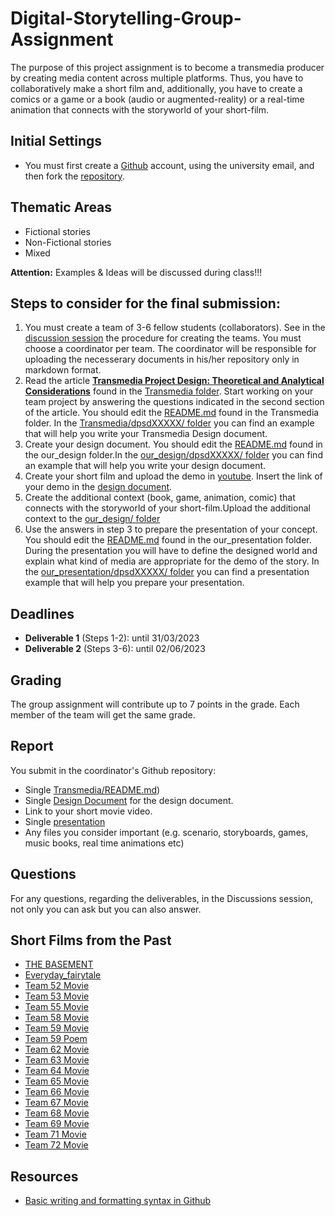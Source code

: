 # Digital-Storytelling-Group-Assignment

The purpose of this project assignment is to become a transmedia producer by creating media content across multiple platforms. Thus, you have to collaboratively make a short film and, additionally, you have to create a comics or a game or a book (audio or augmented-reality) or a real-time animation that connects with the storyworld of your short-film.

## Initial Settings
- You must first create a [Github](https://github.com/) account, using the university email, and then fork the [repository](https://github.com/merkourisa/Digital-Storytelling-Group-Assignment).

## Thematic Areas
- Fictional stories
- Non-Fictional stories
- Mixed

**Attention:** Examples & Ideas will be discussed during class!!!

## Steps to consider for the final submission:
1.	You must create a team of 3-6 fellow students (collaborators). See in the [discussion session](https://github.com/merkourisa/Digital-Storytelling-Group-Assignment/discussions/1) the procedure for creating the teams. You must choose a coordinator per team. The coordinator will be responsible for uploading the necesserary documents in his/her repository only in markdown format.
2.	Read the article [**Transmedia Project Design: Theoretical and Analytical Considerations**](Transmedia/transmedia_project_design.PDF) found in the [Transmedia folder](Transmedia/). Start working on your team project by answering the questions indicated in the second section of the article. You should edit the [README.md](Transmedia/README.md) found in the Transmedia folder. In the [Transmedia/dpsdXXXXX/ folder](Transmedia/dpsdXXXXX/) you can find an example that will help you write your Transmedia Design document.
3. Create your design document. You should edit the [README.md](our_design/README.md) found in the our_design folder.In the [our_design/dpsdXXXXX/ folder](our_design/dpsdXXXXX/) you can find an example that will help you write your design document.
4. Create your short film and upload the demo in [youtube](https://www.youtube.com/). Insert the link of your demo in the [design document](our_design/README.md).
5. Create the additional context (book, game, animation, comic) that connects with the storyworld of your short-film.Upload the additional context to the [our_design/ folder](our_design/)  
6. Use the answers in step 3 to prepare the presentation of your concept. You should edit the [README.md](our_presentation/README.md) found in the our_presentation folder. During the presentation you will have to define the designed world and explain what kind of media are appropriate for the demo of the story. In the [our_presentation/dpsdXXXXX/ folder](our_presentation/dpsdXXXXX/) you can find a presentation example that will help you prepare your presentation.

## Deadlines
- **Deliverable 1**  (Steps 1-2):     until 31/03/2023
- **Deliverable 2**  (Steps 3-6):     until 02/06/2023

## Grading 
The group assignment will contribute up to 7 points in the grade. Each member of the team will get the same grade.

## Report
You submit in the coordinator's Github repository:
- Single [Transmedia/README.md](https://github.com/quarufus/Digital-Storytelling-Group-Assignment/blob/main/Transmedia/dpsdXXXXX/TRANSMEDIA_REPORT.pdf))
- Single [Design Document](our_design/README.md) for the design document. 
- Link to your short movie video.
- Single [presentation](our_presentation/README.md)
- Any files you consider important (e.g. scenario, storyboards, games, music books, real time animations etc) 

## Questions

For any questions, regarding the deliverables, in the Discussions session, not only you can ask but you can also answer. 

## Short Films from the Past
- [THE BASEMENT](https://www.youtube.com/watch?v=6yT7EdUSN5M)
- [Everyday_fairytale](https://drive.google.com/file/d/1ie70OirumXJMxRya6I_9pRdlgcUw0NX-/view)
- [Team 52 Movie](https://www.youtube.com/watch?v=AAUE6iDslLI)
- [Team 53 Movie](https://www.youtube.com/watch?v=MOX14rD1fN8)
- [Team 55 Movie](https://www.youtube.com/watch?v=2D7LWxjYFxE)
- [Team 58 Movie](https://www.youtube.com/watch?v=BtAM5yqtvXw)
- [Team 59 Movie](https://www.youtube.com/watch?v=VsuMPA9xsqs)
- [Team 59 Poem](https://www.youtube.com/watch?v=j4rzx4MxN6U)
- [Team 62 Movie](https://www.youtube.com/watch?v=Uimto_xT9Nw)
- [Team 63 Movie](https://www.youtube.com/watch?v=lGuykm58jYU)
- [Team 64 Movie](https://www.youtube.com/watch?v=2Gf-6rvSXak)
- [Team 65 Movie](https://drive.google.com/file/d/1BGKL_pymjRnq0gbJGEX6qs4-1YKeSEwb/view)
- [Team 66 Movie](https://www.youtube.com/watch?v=glcxDrLzE3c)
- [Team 67 Movie](https://www.youtube.com/watch?v=AI9fv5fBOSg)
- [Team 68 Movie](https://www.youtube.com/watch?v=5WVqkL4sKoE)
- [Team 69 Movie](https://www.youtube.com/watch?v=-8XipnfXXMM)
- [Team 71 Movie](https://www.youtube.com/watch?v=GEQVevFOM1E)
- [Team 72 Movie](https://www.youtube.com/watch?v=eWsIMo9eb7w)

## Resources

- [Basic writing and formatting syntax in Github](https://docs.github.com/en/get-started/writing-on-github/getting-started-with-writing-and-formatting-on-github/basic-writing-and-formatting-syntax)

